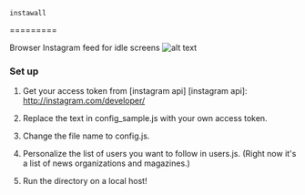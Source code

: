  	instawall
=========

Browser Instagram feed for idle screens
![alt text](https://raw.github.com/kklai/instawall/master/screenshot.png)

### Set up

1. Get your access token from [instagram api]
[instagram api]: http://instagram.com/developer/

2. Replace the text in config_sample.js with your own access token.

3. Change the file name to config.js.

4. Personalize the list of users you want to follow in users.js. (Right now it's a list of news organizations and magazines.)

4. Run the directory on a local host!